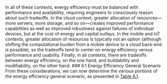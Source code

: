 In all of these contexts, energy efficiency must be balanced with performance and availability, requiring engineers to consciously reason about such tradeoffs. In the cloud context, greater allocation of resources—more servers, more storage, and so on—creates improved performance capabilities as well as improved robustness against failures of individual devices, but at the cost of energy and capital outlays. In the mobile and IoT contexts, greater allocation of resources is typically not an option (although shifting the computational burden from a mobile device to a cloud back-end is possible), so the tradeoffs tend to center on energy efficiency versus performance and usability. Finally, in all contexts, there are tradeoffs between energy efficiency, on the one hand, and buildability and modifiability, on the other hand. ### 6.1 Energy Efficiency General Scenario From these considerations, we can now determine the various portions of the energy efficiency general scenario, as presented in [Table 6.1](ch06.xhtml#ch06tab01).
